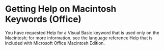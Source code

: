 
# Getting Help on Macintosh Keywords (Office)

You have requested Help for a Visual Basic keyword that is used only on the Macintosh; for more information, see the language reference Help that is included with Microsoft Office Macintosh Edition.

